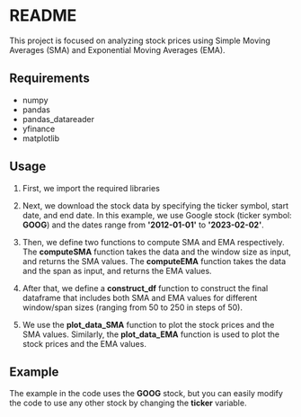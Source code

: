 # README

This project is focused on analyzing stock prices using Simple Moving Averages (SMA) and Exponential Moving Averages (EMA).

## Requirements


- numpy
- pandas
- pandas_datareader
- yfinance
- matplotlib

## Usage

1. First, we import the required libraries


2. Next, we download the stock data by specifying the ticker symbol, start date, and end date. In this example, we use Google stock (ticker symbol: **GOOG**) and the dates range from **'2012-01-01'** to **'2023-02-02'**.


3. Then, we define two functions to compute SMA and EMA respectively. The **computeSMA** function takes the data and the window size as input, and returns the SMA values. The **computeEMA** function takes the data and the span as input, and returns the EMA values.


4. After that, we define a **construct_df** function to construct the final dataframe that includes both SMA and EMA values for different window/span sizes (ranging from 50 to 250 in steps of 50).


5. We use the **plot_data_SMA** function to plot the stock prices and the SMA values. Similarly, the **plot_data_EMA** function is used to plot the stock prices and the EMA values.

## Example

The example in the code uses the **GOOG** stock, but you can easily modify the code to use any other stock by changing the **ticker** variable.
